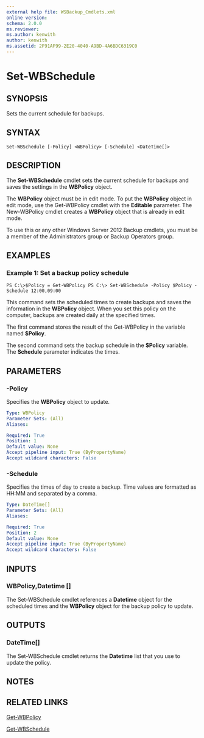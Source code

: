 ```yaml
---
external help file: WSBackup_Cmdlets.xml
online version: 
schema: 2.0.0
ms.reviewer:
ms.author: kenwith
author: kenwith
ms.assetid: 2F91AF99-2E20-4040-A9BD-4A6BDC6319C0
---
```


# Set-WBSchedule

## SYNOPSIS
Sets the current schedule for backups.

## SYNTAX

```
Set-WBSchedule [-Policy] <WBPolicy> [-Schedule] <DateTime[]>
```

## DESCRIPTION
The **Set-WBSchedule** cmdlet sets the current schedule for backups and saves the settings in the **WBPolicy** object.

The **WBPolicy** object must be in edit mode.
To put the **WBPolicy** object in edit mode, use the Get-WBPolicy cmdlet with the **Editable** parameter.
The New-WBPolicy cmdlet creates a **WBPolicy** object that is already in edit mode.

To use this or any other Windows Server 2012 Backup cmdlets, you must be a member of the Administrators group or Backup Operators group.

## EXAMPLES

### Example 1: Set a backup policy schedule
```
PS C:\>$Policy = Get-WBPolicy PS C:\> Set-WBSchedule -Policy $Policy -Schedule 12:00,09:00
```

This command sets the scheduled times to create backups and saves the information in the **WBPolicy** object.
When you set this policy on the computer, backups are created daily at the specified times.

The first command stores the result of the Get-WBPolicy in the variable named **$Policy**.

The second command sets the backup schedule in the **$Policy** variable.
The **Schedule** parameter indicates the times.

## PARAMETERS

### -Policy
Specifies the **WBPolicy** object to update.

```yaml
Type: WBPolicy
Parameter Sets: (All)
Aliases: 

Required: True
Position: 1
Default value: None
Accept pipeline input: True (ByPropertyName)
Accept wildcard characters: False
```

### -Schedule
Specifies the times of day to create a backup.
Time values are formatted as HH:MM and separated by a comma.

```yaml
Type: DateTime[]
Parameter Sets: (All)
Aliases: 

Required: True
Position: 2
Default value: None
Accept pipeline input: True (ByPropertyName)
Accept wildcard characters: False
```

## INPUTS

### WBPolicy,Datetime []
The Set-WBSchedule cmdlet references a **Datetime** object for the scheduled times and the **WBPolicy** object for the backup policy to update.

## OUTPUTS

### DateTime[]
The Set-WBSchedule cmdlet returns the **Datetime** list that you use to update the policy.

## NOTES

## RELATED LINKS

[Get-WBPolicy](./Get-WBPolicy.md)

[Get-WBSchedule](./Get-WBSchedule.md)

